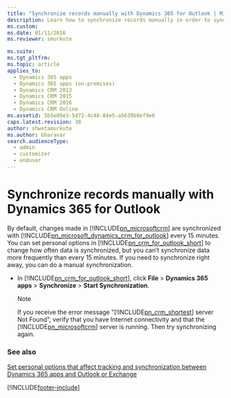 ```yaml
---
title: "Synchronize records manually with Dynamics 365 for Outlook | MicrosoftDocs"
description: Learn how to synchronize records manually in order to synchronize data more frequently with Dynamics 365 for Outlook.
ms.custom: 
ms.date: 01/11/2016
ms.reviewer: smurkute 

ms.suite: 
ms.tgt_pltfrm: 
ms.topic: article
applies_to: 
  - Dynamics 365 apps 
  - Dynamics 365 apps (on-premises)
  - Dynamics CRM 2013
  - Dynamics CRM 2015
  - Dynamics CRM 2016
  - Dynamics CRM Online
ms.assetid: 5b5e89e3-5d72-4c48-84e5-a5639b8ef9e6
caps.latest.revision: 38
author: shwetamurkute
ms.author: bharavar
search.audienceType: 
  - admin
  - customizer
  - enduser
---
```

# Synchronize records manually with Dynamics 365 for Outlook
By default, changes made in [!INCLUDE[pn_microsoftcrm](../../includes/pn-microsoftcrm.md)] are synchronized with [!INCLUDE[pn_microsoft_dynamics_crm_for_outlook](../../includes/pn-microsoft-dynamics-crm-for-outlook.md)] every 15 minutes. You can set personal options in [!INCLUDE[pn_crm_for_outlook_short](../../includes/pn-crm-for-outlook-short.md)] to change how often data is synchronized, but you can’t synchronize data more frequently than every 15 minutes. If you need to synchronize right away, you can do a manual synchronization.  
  
- In [!INCLUDE[pn_crm_for_outlook_short](../../includes/pn-crm-for-outlook-short.md)], click **File** > **Dynamics 365 apps** > **Synchronize** > **Start Synchronization**.  
  
  > [!NOTE]
  >  If you receive the error message "[!INCLUDE[pn_crm_shortest](../../includes/pn-crm-shortest.md)] server Not Found", verify that you have Internet connectivity and that the [!INCLUDE[pn_microsoftcrm](../../includes/pn-microsoftcrm.md)] server is running. Then try synchronizing again.  
  
### See also  
 [Set personal options that affect tracking and synchronization between Dynamics 365 apps and Outlook or Exchange](set-personal-options-affect-tracking-synchronization-exchange.md)   


[!INCLUDE[footer-include](../../includes/footer-banner.md)]
